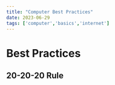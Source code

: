 ```yaml
---
title: "Computer Best Practices"
date: 2023-06-29
tags: ['computer','basics','internet']
---
```


# Best Practices 

## 20-20-20 Rule